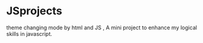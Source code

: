 # JSprojects
theme changing mode by html and JS , A mini project to enhance my logical skills in javascript.
